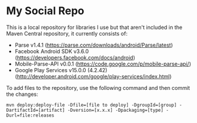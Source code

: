 # My Social Repo

This is a local repository for libraries I use but that aren't included in the Maven Central repository, it currently consists of:

* Parse v1.4.1 (https://parse.com/downloads/android/Parse/latest)
* Facebook Android SDK v3.6.0 (https://developers.facebook.com/docs/android)
* Mobile-Parse-API v0.0.1 (https://code.google.com/p/mobile-parse-api/)
* Google Play Services v15.0.0 (4.2.42) (http://developer.android.com/google/play-services/index.html)

To add files to the repository, use the following command and then commit the changes:

    mvn deploy:deploy-file -Dfile=[file to deploy] -DgroupId=[group] -DartifactId=[artifact] -Dversion=[x.x.x] -Dpackaging=[type] -Durl=file:releases
